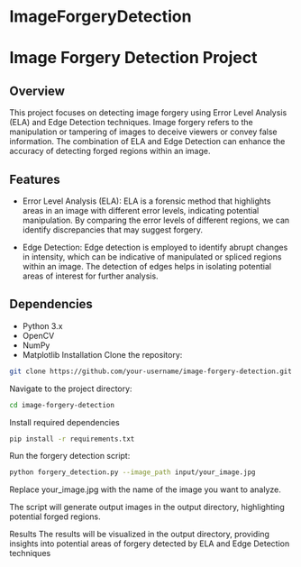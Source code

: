 # ImageForgeryDetection

# Image Forgery Detection Project

## Overview
This project focuses on detecting image forgery using Error Level Analysis (ELA) and Edge Detection techniques. Image forgery refers to the manipulation or tampering of images to deceive viewers or convey false information. The combination of ELA and Edge Detection can enhance the accuracy of detecting forged regions within an image.

## Features
- Error Level Analysis (ELA): ELA is a forensic method that highlights areas in an image with different error levels, indicating potential manipulation. By comparing the error levels of different regions, we can identify discrepancies that may suggest forgery.

- Edge Detection: Edge detection is employed to identify abrupt changes in intensity, which can be indicative of manipulated or spliced regions within an image. The detection of edges helps in isolating potential areas of interest for further analysis.

## Dependencies
- Python 3.x
- OpenCV
- NumPy
- Matplotlib
Installation
Clone the repository:
```sh
git clone https://github.com/your-username/image-forgery-detection.git
 ```
 
Navigate to the project directory:
```sh
cd image-forgery-detection
 ```

Install required dependencies
```sh
pip install -r requirements.txt
 ```

Run the forgery detection script:

```sh
python forgery_detection.py --image_path input/your_image.jpg
 ```
Replace your_image.jpg with the name of the image you want to analyze.

The script will generate output images in the output directory, highlighting potential forged regions.

Results
The results will be visualized in the output directory, providing insights into potential areas of forgery detected by ELA and Edge Detection techniques
